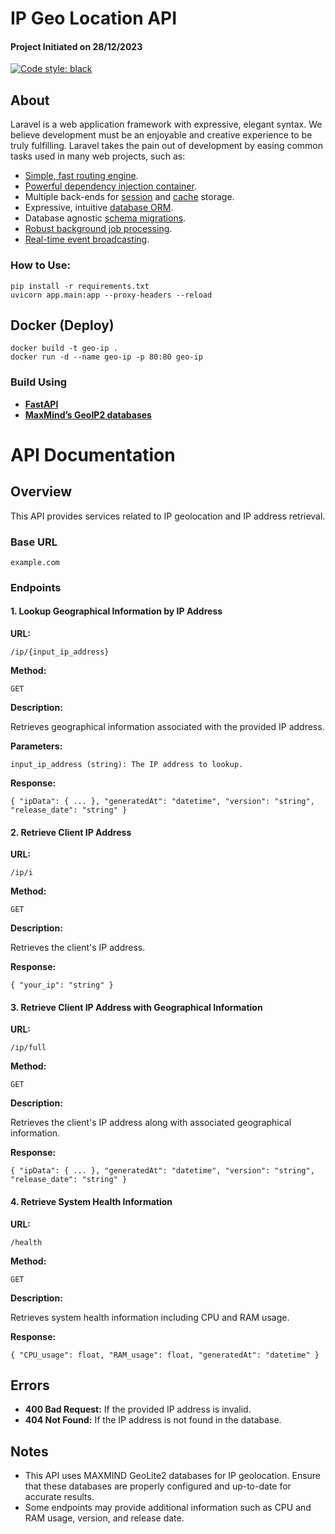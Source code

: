 # IP Geo Location API
#### Project Initiated on 28/12/2023

[![Code style: black](https://img.shields.io/badge/code%20style-black-000000.svg)](https://github.com/psf/black)

## About 

Laravel is a web application framework with expressive, elegant syntax. We believe development must be an enjoyable and creative experience to be truly fulfilling. Laravel takes the pain out of development by easing common tasks used in many web projects, such as:

- [Simple, fast routing engine](https://laravel.com/docs/routing).
- [Powerful dependency injection container](https://laravel.com/docs/container).
- Multiple back-ends for [session](https://laravel.com/docs/session) and [cache](https://laravel.com/docs/cache) storage.
- Expressive, intuitive [database ORM](https://laravel.com/docs/eloquent).
- Database agnostic [schema migrations](https://laravel.com/docs/migrations).
- [Robust background job processing](https://laravel.com/docs/queues).
- [Real-time event broadcasting](https://laravel.com/docs/broadcasting).

### How to Use:

```
pip install -r requirements.txt
uvicorn app.main:app --proxy-headers --reload 
```

## Docker (Deploy)
```
docker build -t geo-ip .
docker run -d --name geo-ip -p 80:80 geo-ip
```


### Build Using

- **[FastAPI](https://fastapi.tiangolo.com/)**
- **[MaxMind’s GeoIP2 databases](https://dev.maxmind.com/geoip/geolite2-free-geolocation-data)**


API Documentation
========================================

Overview
--------

This API provides services related to IP geolocation and IP address retrieval.

### Base URL

`example.com`  
  

### Endpoints

#### 1\. Lookup Geographical Information by IP Address

**URL:**

    /ip/{input_ip_address}

**Method:**

    GET

**Description:**

Retrieves geographical information associated with the provided IP address.

**Parameters:**

    input_ip_address (string): The IP address to lookup.

**Response:**

    { "ipData": { ... }, "generatedAt": "datetime", "version": "string", "release_date": "string" }

#### 2\. Retrieve Client IP Address

**URL:**

    /ip/i

**Method:**

    GET

**Description:**

Retrieves the client's IP address.

**Response:**

    { "your_ip": "string" }

#### 3\. Retrieve Client IP Address with Geographical Information

**URL:**

    /ip/full

**Method:**

    GET

**Description:**

Retrieves the client's IP address along with associated geographical information.

**Response:**

    { "ipData": { ... }, "generatedAt": "datetime", "version": "string", "release_date": "string" }

#### 4\. Retrieve System Health Information

**URL:**

    /health

**Method:**

    GET

**Description:**

Retrieves system health information including CPU and RAM usage.

**Response:**

    { "CPU_usage": float, "RAM_usage": float, "generatedAt": "datetime" }

Errors
------

*   **400 Bad Request:** If the provided IP address is invalid.
*   **404 Not Found:** If the IP address is not found in the database.

Notes
-----

*   This API uses MAXMIND GeoLite2 databases for IP geolocation. Ensure that these databases are properly configured and up-to-date for accurate results.
*   Some endpoints may provide additional information such as CPU and RAM usage, version, and release date.